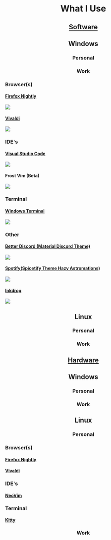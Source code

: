 <div align = "center">
    <h1>What I Use</h1>
</div>

<div align = "center">
    <h2><a href = "https://github.com/ottojonas/config-and-equipment/tree/main/software-configs">Software</a></h2>
</div>

<div align = "center">
    <h2>Windows</h2>
</div>

<div align = "center">
    <h3>Personal</h3>
</div>

<div align = "center">
    <h3>Work</h3>
</div>

<h3>Browser(s)</h3>

<h4><a href = "https://github.com/ottojonas/config-and-equipment/tree/main/software-configs/work-windows-software-config/configs/firefox-nightly">Firefox Nightly</a></h4>
<img align = "center" src = "assets/firefox-nightly.png" />

<h4><a href = "https://github.com/ottojonas/config-and-equipment/tree/main/software-configs/work-windows-software-config/configs/vivaldi">Vivaldi</a></h4>
<img align = "center" src = "assets/vivaldi.png" />

<h3>IDE's</h3>
<h4><a href = "https://github.com/ottojonas/config-and-equipment/tree/main/software-configs/work-windows-software-config/configs/visual-studio-code">Visual Studio Code</a></h4>
<img align = "center" src = "assets/vscode-windows-work.png" />

<h4>Frost Vim (Beta)</h4>
<img align = "center" src = "assets/frost-nvim.png" />
<h3>Terminal</h3>
<h4><a href ="https://github.com/ottojonas/config-and-equipment/tree/main/software-configs/work-windows-software-config/configs/windows-terminal">Windows Terminal</a></h4>
<img align = "center" src = 'assets/windows-terminal-config.png' />

<h3>Other</h3>
<h4><a href = "https://github.com/ottojonas/config-and-equipment/tree/main/software-configs/work-windows-software-config/configs/better-discord">Better Discord (Material Discord Theme)</a></h4>
<img align = "center" src = 'assets/discord-windows-work.png'/>

<h4><a href = "https://github.com/ottojonas/config-and-equipment/tree/main/software-configs/work-windows-software-config/configs/spicetify">Spotify(Spicetify Theme Hazy Astromations)</a></h4>
<img align = "center" src ='assets/spotify.png'>

<h4><a href = "https://www.inkdrop.app/">Inkdrop</a></h4>
<img align = "center" src = "assets/inkdrop.png">

<div align = "center">
    <h2>Linux</h2>
</div>

<div align = "center">
    <h3>Personal</h3>
</div>

<div align = "center">
    <h3>Work</h3>
</div>

<div align = "center">
    <h2><a href = "https://github.com/ottojonas/config-and-equipment/tree/main/hardware">Hardware</a></h2>
</div>

<div align = "center">
    <h2>Windows</h2>
</div>

<div align = "center">
    <h3>Personal</h3>
</div>

<div align = "center">
    <h3>Work</h3>
</div>

<div align = "center">
    <h2>Linux</h2>
</div>

<div align = "center">
    <h3>Personal</h3>
</div>

<h3>Browser(s)</h3>
<h4><a href = "https://www.mozilla.org/en-GB/firefox/channel/desktop/#nightly">Firefox Nightly</a></h4>
<h4><a href = "https://vivaldi.com/download/">Vivaldi</a></h4>

<h3>IDE's</h3>

<h4><a href ="https://github.com/ottojonas/config-and-equipment/tree/main/software-configs/personal-linux-software-config/configs/nvim">NeoVim</a></h4>

<h3>Terminal</h3>
<h4><a href = "">Kitty</a></h4>

<div align = "center">
    <h3>Work</h3>
</div>
